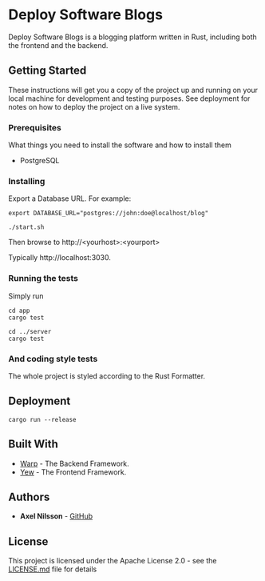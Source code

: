 # Deploy Software Blogs

Deploy Software Blogs is a blogging platform written in Rust, including both the frontend and the backend.

## Getting Started


These instructions will get you a copy of the project up and running on your local machine for development and testing purposes. See deployment for notes on how to deploy the project on a live system.

### Prerequisites


What things you need to install the software and how to install them

* PostgreSQL

### Installing

Export a Database URL. For example:

`export DATABASE_URL="postgres://john:doe@localhost/blog"`

`./start.sh`

Then browse to http://\<yourhost\>:\<yourport\>

Typically http://localhost:3030.

### Running the tests
Simply run
````
cd app
cargo test

cd ../server
cargo test
````

### And coding style tests

The whole project is styled according to the Rust Formatter.

## Deployment
```
cargo run --release
```

## Built With

* [Warp](https://github.com/seanmonstar/warp) - The Backend Framework.
* [Yew](https://yew.rs/) - The Frontend Framework.

## Authors

* **Axel Nilsson** - [GitHub](https://github.com/AxelNilsson)

## License

This project is licensed under the Apache License 2.0 - see the [LICENSE.md](LICENSE.md) file for details

